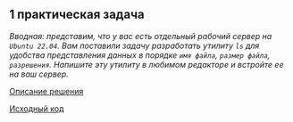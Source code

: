## 1 практическая задача

_Вводная: представим, что у вас есть отдельный рабочий сервер на `Ubuntu 22.04`. Вам поставили задачу разработать утилиту `ls` для удобства представления
данных в порядке `имя файла`, `размер файла`, `разрешения`. Напишите эту утилиту в любимом редакторе и встройте ее на ваш сервер._

[Описание решения](https://github.com/exzvor/freedevopsworkspace/blob/main/devops_grades/elementary_grade/take_1/description.md)

[Исходный код](https://github.com/exzvor/freedevopsworkspace/blob/feat/main/devops_grades/elementary_grade/take_1/main.go)